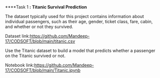 ****Task 1 **: Titanic Survival Prediction**

The dataset typically used for this project contains information
about individual passengers, such as their age, gender, ticket
class, fare, cabin, and whether or not they survived.

Dataset link:https://github.com/Mandeep-17/CODSOFT/blob/main/titanic.csv

Use the Titanic dataset to build a model that predicts whether a
passenger on the Titanic survived or not.

Notebook link:https://github.com/Mandeep-17/CODSOFT/blob/main/Titanic.ipynb
